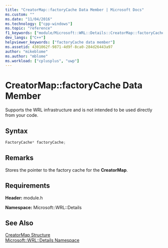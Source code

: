 ```yaml
---
title: "CreatorMap::factoryCache Data Member | Microsoft Docs"
ms.custom: ""
ms.date: "11/04/2016"
ms.technology: ["cpp-windows"]
ms.topic: "reference"
f1_keywords: ["module/Microsoft::WRL::Details::CreatorMap::factoryCache"]
dev_langs: ["C++"]
helpviewer_keywords: ["factoryCache data member"]
ms.assetid: 4301062f-9871-4d9f-8ca0-284d26443a97
author: "mikeblome"
ms.author: "mblome"
ms.workload: ["cplusplus", "uwp"]
---
```

# CreatorMap::factoryCache Data Member

Supports the WRL infrastructure and is not intended to be used directly from your code.

## Syntax

```cpp
FactoryCache* factoryCache;
```

## Remarks

Stores the pointer to the factory cache for the **CreatorMap**.

## Requirements

**Header:** module.h

**Namespace:** Microsoft::WRL::Details

## See Also

[CreatorMap Structure](../windows/creatormap-structure.md)  
[Microsoft::WRL::Details Namespace](../windows/microsoft-wrl-details-namespace.md)
